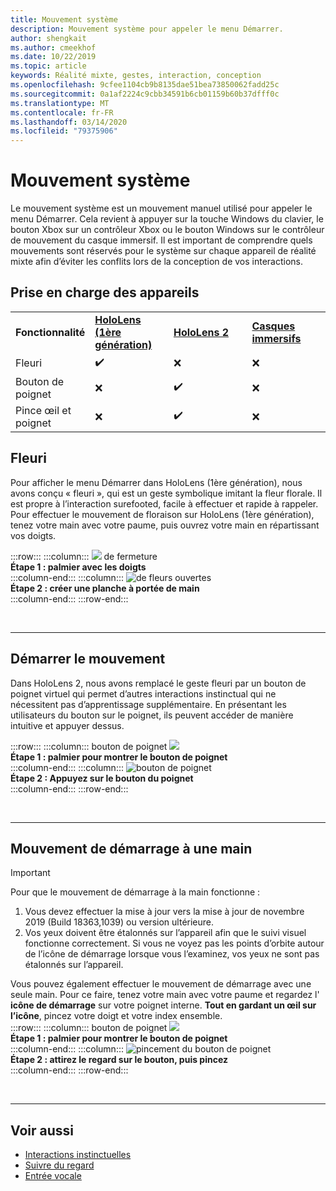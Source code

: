 ```yaml
---
title: Mouvement système
description: Mouvement système pour appeler le menu Démarrer.
author: shengkait
ms.author: cmeekhof
ms.date: 10/22/2019
ms.topic: article
keywords: Réalité mixte, gestes, interaction, conception
ms.openlocfilehash: 9cfee1104cb9b8135dae51bea73850062fadd25c
ms.sourcegitcommit: 0a1af2224c9cbb34591b6cb01159b60b37dfff0c
ms.translationtype: MT
ms.contentlocale: fr-FR
ms.lasthandoff: 03/14/2020
ms.locfileid: "79375906"
---
```

# <a name="system-gesture"></a>Mouvement système

Le mouvement système est un mouvement manuel utilisé pour appeler le menu Démarrer. Cela revient à appuyer sur la touche Windows du clavier, le bouton Xbox sur un contrôleur Xbox ou le bouton Windows sur le contrôleur de mouvement du casque immersif. Il est important de comprendre quels mouvements sont réservés pour le système sur chaque appareil de réalité mixte afin d’éviter les conflits lors de la conception de vos interactions.

## <a name="device-support"></a>Prise en charge des appareils

<table>
    <colgroup>
    <col width="25%" />
    <col width="25%" />
    <col width="25%" />
    <col width="25%" />
    </colgroup>
    <tr>
        <td><strong>Fonctionnalité</strong></td>
        <td><a href="hololens-hardware-details.md"><strong>HoloLens (1ère génération)</strong></a></td>
        <td><a href="https://docs.microsoft.com/hololens/hololens2-hardware"><strong>HoloLens 2</strong></td>
        <td><a href="immersive-headset-hardware-details.md"><strong>Casques immersifs</strong></a></td>
    </tr>
     <tr>
        <td>Fleuri</td>
        <td>✔️</td>
        <td>❌</td>
        <td>❌</td>
    </tr>
     <tr>
        <td>Bouton de poignet</td>
        <td>❌</td>
        <td>✔️</td>
        <td>❌</td>
    </tr>
    <tr>
        <td>Pince œil et poignet</td>
        <td>❌</td>
        <td>✔️</td>
        <td>❌</td>
    </tr>
</table>

## <a name="bloom"></a>Fleuri
Pour afficher le menu Démarrer dans HoloLens (1ère génération), nous avons conçu « fleuri », qui est un geste symbolique imitant la fleur florale. Il est propre à l’interaction surefooted, facile à effectuer et rapide à rappeler. Pour effectuer le mouvement de floraison sur HoloLens (1ère génération), tenez votre main avec votre paume, puis ouvrez votre main en répartissant vos doigts.

:::row:::
    :::column:::
        ![](images/bloom-close.png) de fermeture<br>
        **Étape 1 : palmier avec les doigts**<br>
    :::column-end:::
    :::column:::
        ![de fleurs ouvertes](images/bloom-open.png)<br>
        **Étape 2 : créer une planche à portée de main**<br>
    :::column-end:::
:::row-end:::

<br>

---

## <a name="start-gesture"></a>Démarrer le mouvement
Dans HoloLens 2, nous avons remplacé le geste fleuri par un bouton de poignet virtuel qui permet d’autres interactions instinctual qui ne nécessitent pas d’apprentissage supplémentaire. En présentant les utilisateurs du bouton sur le poignet, ils peuvent accéder de manière intuitive et appuyer dessus.

:::row:::
    :::column:::
        bouton de poignet ![](images/wrist-button-ready.png)<br>
        **Étape 1 : palmier pour montrer le bouton de poignet**<br>
    :::column-end:::
    :::column:::
        ![bouton de poignet](images/wrist-button-press.png)<br>
        **Étape 2 : Appuyez sur le bouton du poignet**<br>
    :::column-end:::
:::row-end:::

<br>

---


## <a name="one-handed-start-gesture"></a>Mouvement de démarrage à une main

> [!IMPORTANT]
> Pour que le mouvement de démarrage à la main fonctionne :
>
> 1. Vous devez effectuer la mise à jour vers la mise à jour de novembre 2019 (Build 18363,1039) ou version ultérieure.
> 1. Vos yeux doivent être étalonnés sur l’appareil afin que le suivi visuel fonctionne correctement. Si vous ne voyez pas les points d’orbite autour de l’icône de démarrage lorsque vous l’examinez, vos yeux ne sont pas étalonnés sur l’appareil.

Vous pouvez également effectuer le mouvement de démarrage avec une seule main. Pour ce faire, tenez votre main avec votre paume et regardez l' **icône de démarrage** sur votre poignet interne. **Tout en gardant un œil sur l’icône**, pincez votre doigt et votre index ensemble.<br>
:::row:::
    :::column:::
        bouton de poignet ![](images/wrist-button-ready.png)<br>
        **Étape 1 : palmier pour montrer le bouton de poignet**<br>
    :::column-end:::
    :::column:::
        ![pincement du bouton de poignet](images/wrist-button-pinch.png)<br>
        **Étape 2 : attirez le regard sur le bouton, puis pincez**<br>
    :::column-end:::
:::row-end:::

<br>

---

## <a name="see-also"></a>Voir aussi

* [Interactions instinctuelles](interaction-fundamentals.md)
* [Suivre du regard](eye-tracking.md)
* [Entrée vocale](voice-input.md)
